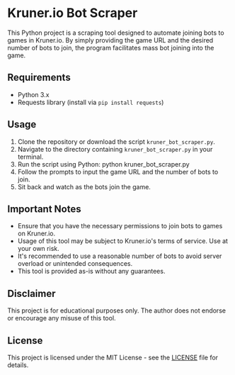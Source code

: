 # Kruner.io Bot Scraper

This Python project is a scraping tool designed to automate joining bots to games in Kruner.io. By simply providing the game URL and the desired number of bots to join, the program facilitates mass bot joining into the game.

## Requirements
- Python 3.x
- Requests library (install via `pip install requests`)

## Usage
1. Clone the repository or download the script `kruner_bot_scraper.py`.
2. Navigate to the directory containing `kruner_bot_scraper.py` in your terminal.
3. Run the script using Python:
 python kruner_bot_scraper.py
4. Follow the prompts to input the game URL and the number of bots to join.
5. Sit back and watch as the bots join the game.

## Important Notes
- Ensure that you have the necessary permissions to join bots to games on Kruner.io.
- Usage of this tool may be subject to Kruner.io's terms of service. Use at your own risk.
- It's recommended to use a reasonable number of bots to avoid server overload or unintended consequences.
- This tool is provided as-is without any guarantees. 

## Disclaimer
This project is for educational purposes only. The author does not endorse or encourage any misuse of this tool.

## License
This project is licensed under the MIT License - see the [LICENSE](LICENSE) file for details.
